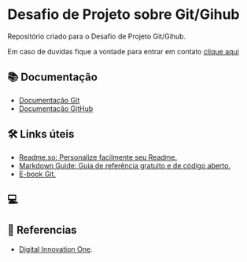 # Desafio de Projeto sobre Git/Gihub

Repositório criado para o Desafio de Projeto Git/Gihub.

Em caso de duvidas fique a vontade para entrar em contato [clique aqui](https://www.linkedin.com/in/felipedemeloab/)

## 📚 Documentação
- [Documentação Git](https://git-scm.com/doc)
- [Documentação GitHub](https://docs.github.com/pt)

## 🛠️ Links úteis
- [Readme.so: Personalize facilmente seu Readme.](https://readme.so/pt/)
- [Markdown Guide: Guia de referência gratuito e de código aberto.](https://markdownguide.org/)
- [E-book Git.](https://git-scm.com/book/en/v2)


## 💻 


## 🔎 Referencias
- [Digital Innovation One]().


